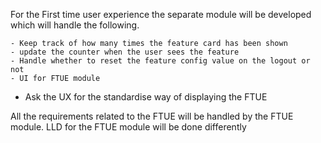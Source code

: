 For the First time user experience the separate module will be developed which 
will handle the following.

    - Keep track of how many times the feature card has been shown
    - update the counter when the user sees the feature
    - Handle whether to reset the feature config value on the logout or not
    - UI for FTUE module

- Ask the UX for the standardise way of displaying the FTUE

All the requirements related to the FTUE will be handled by the FTUE module.
LLD for the FTUE module will be done differently